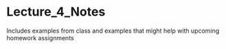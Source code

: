 # Lecture_4_Notes
Includes examples from class and examples that might help with upcoming homework assignments